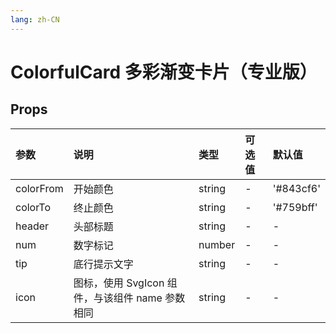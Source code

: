 ```yaml
---
lang: zh-CN
---
```


# ColorfulCard 多彩渐变卡片（专业版）

## Props

| 参数      | 说明                                            | 类型   | 可选值 | 默认值    |
| :-------- | :---------------------------------------------- | :----- | :----- | :-------- |
| colorFrom | 开始颜色                                        | string | -      | '#843cf6' |
| colorTo   | 终止颜色                                        | string | -      | '#759bff' |
| header    | 头部标题                                        | string | -      | -         |
| num       | 数字标记                                        | number | -      | -         |
| tip       | 底行提示文字                                    | string | -      | -         |
| icon      | 图标，使用 SvgIcon 组件，与该组件 name 参数相同 | string | -      | -         |
